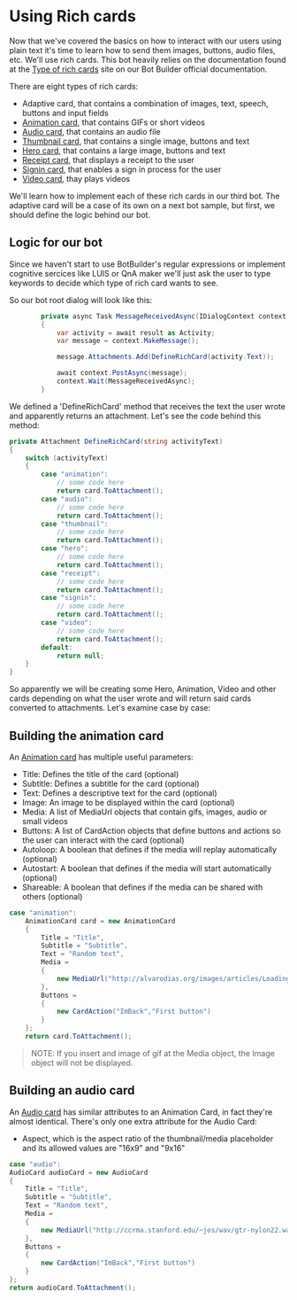 ﻿# Using Rich cards #
Now that we've covered the basics on how to interact with our users using plain text it's time to learn how to send them images, buttons, audio files, etc. We'll use rich cards.
This bot heavily relies on the documentation found at the  [Type of rich cards]((https://docs.microsoft.com/en-us/bot-framework/dotnet/bot-builder-dotnet-add-rich-card-attachments)) site on our Bot Builder official documentation.

There are eight types of rich cards:
- Adaptive card, that contains a combination of images, text, speech, buttons and input fields
- [Animation card](https://docs.botframework.com/en-us/node/builder/chat-reference/classes/_botbuilder_d_.animationcard.html), that contains GIFs or short videos
- [Audio card](https://docs.botframework.com/en-us/node/builder/chat-reference/classes/_botbuilder_d_.audiocard.html), that contains an audio file
- [Thumbnail card](https://docs.botframework.com/en-us/node/builder/chat-reference/classes/_botbuilder_d_.thumbnailcard.html
), that contains a single image, buttons and text
- [Hero card](https://docs.botframework.com/en-us/node/builder/chat-reference/classes/_botbuilder_d_.herocard.html
), that contains a large image, buttons and text
- [Receipt card](https://docs.botframework.com/en-us/node/builder/chat-reference/classes/_botbuilder_d_.receiptcard.html
), that displays a receipt to the user
- [Signin card](https://docs.botframework.com/en-us/node/builder/chat-reference/classes/_botbuilder_d_.signincard.html
), that enables a sign in process for the user
- [Video card](https://docs.botframework.com/en-us/node/builder/chat-reference/classes/_botbuilder_d_.videocard.html), thay plays videos

We'll learn how to implement each of these rich cards in our third bot. The adaptive card will be a case of its own on a next bot sample, but first, we should define the logic behind our bot.

## Logic for our bot ##
Since we haven't start to use BotBuilder's regular expressions or implement cognitive sercices like LUIS or QnA maker we'll just ask the user to type keywords to decide which type of rich card wants to see.

So our bot root dialog will look like this:
```csharp
        private async Task MessageReceivedAsync(IDialogContext context, IAwaitable<object> result)
        {
            var activity = await result as Activity;
            var message = context.MakeMessage();

            message.Attachments.Add(DefineRichCard(activity.Text));

            await context.PostAsync(message);
            context.Wait(MessageReceivedAsync);
        }
```
We defined a 'DefineRichCard' method that receives the text the user wrote and apparently returns an attachment. Let's see the code behind this method:
```csharp
private Attachment DefineRichCard(string activityText)
{
    switch (activityText)
    {
        case "animation":
            // some code here
            return card.ToAttachment();
        case "audio":
            // some code here
            return card.ToAttachment();
        case "thumbnail":
            // some code here
            return card.ToAttachment();
        case "hero":
            // some code here
            return card.ToAttachment(); 
        case "receipt":
            // some code here
            return card.ToAttachment();
        case "signin":
            // some code here
            return card.ToAttachment();
        case "video":
            // some code here
            return card.ToAttachment();
        default:
            return null;
    }
}
```
So apparently we will be creating some Hero, Animation, Video and other cards depending on what the user wrote and will return said cards converted to attachments.
Let's examine case by case:

## Building the animation card ##
An [Animation card](https://docs.microsoft.com/en-us/dotnet/api/microsoft.bot.connector.animationcard?view=botconnector-3.11.1) has multiple useful parameters:
- Title: Defines the title of the card (optional)
- Subtitle: Defines a subtitle for the card (optional)
- Text: Defines a descriptive text for the card (optional)
- Image: An image to be displayed within the card (optional)
- Media: A list of MediaUrl objects that contain gifs, images, audio or small videos
- Buttons: A list of CardAction objects that define buttons and actions so the user can interact with the card (optional)
- Autoloop: A boolean that defines if the media will replay automatically (optional)
- Autostart: A boolean that defines if the media will start automatically (optional)
- Shareable: A boolean that defines if the media can be shared with others (optional)
```csharp
case "animation":
    AnimationCard card = new AnimationCard
    {
        Title = "Title",
        Subtitle = "Subtitle",
        Text = "Random text",
        Media =
        {
            new MediaUrl("http://alvarodias.org/images/articles/LoadingIndicators-AzureSplash.gif")
        },
        Buttons =
        {
            new CardAction("ImBack","First button")
        }
    };
    return card.ToAttachment();
```
> NOTE: If you insert and image of gif at the Media object, the Image object will not be displayed.

## Building an audio card ##
An [Audio card](https://docs.microsoft.com/en-us/dotnet/api/microsoft.bot.connector.audiocard?view=botconnector-3.11.1) has similar attributes to an Animation Card, in fact they're almost identical. There's only one extra attribute for the Audio Card:
- Aspect, which is the aspect ratio of the thumbnail/media placeholder and its allowed values are "16x9" and "9x16"

```csharp
case "audio":
AudioCard audioCard = new AudioCard
{
    Title = "Title",
    Subtitle = "Subtitle",
    Text = "Random text",
    Media =
    {
        new MediaUrl("http://ccrma.stanford.edu/~jos/wav/gtr-nylon22.wav")
    },
    Buttons =
    {
        new CardAction("ImBack","First button")
    }
};
return audioCard.ToAttachment();
```